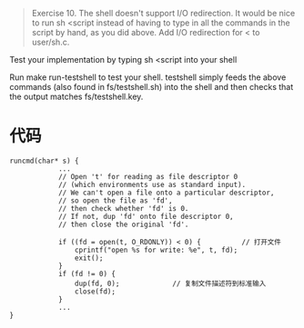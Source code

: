 >Exercise 10. The shell doesn't support I/O redirection. It would be nice to run sh <script instead of having to type in all the commands in the script by hand, as you did above. Add I/O redirection for < to user/sh.c.

Test your implementation by typing sh <script into your shell

Run make run-testshell to test your shell. testshell simply feeds the above commands (also found in fs/testshell.sh) into the shell and then checks that the output matches fs/testshell.key.

# 代码

```
runcmd(char* s) {
            ...
            // Open 't' for reading as file descriptor 0
			// (which environments use as standard input).
			// We can't open a file onto a particular descriptor,
			// so open the file as 'fd',
			// then check whether 'fd' is 0.
			// If not, dup 'fd' onto file descriptor 0,
			// then close the original 'fd'.
            
            if ((fd = open(t, O_RDONLY)) < 0) {          // 打开文件
                cprintf("open %s for write: %e", t, fd);
                exit();
            }
            if (fd != 0) {               
                dup(fd, 0);				// 复制文件描述符到标准输入
                close(fd);
            }
            ...
}
```

